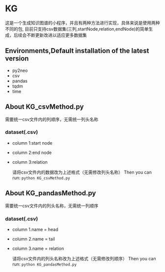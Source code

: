 # KG

这是一个生成知识图谱的小程序，并且有两种方法进行实现，具体来说是使用两种不同的包,
目前只支持csv数据集(三列,startNode,relation,endNode)的简单生成，后续会不断更新改进以适应更多数据集

## Environments,Default installation of the latest version
* py2neo
* csv
* pandas
* tqdm
* time

## About KG_csvMethod.py
需要统一csv文件内的列顺序，无需统一列头名称

### dataset(.csv)
* column 1:start node
* column 2:end node
* column 3:relation

  请将csv文件内的数据改为上述格式（无需修改列头名称）
  Then you can run:
  `python KG_csvMethod.py`

## About KG_pandasMethod.py
需要统一csv文件内的列头名称，无需统一列顺序

### dataset(.csv)
* column 1.name = head
* column 2.name = tail
* column 3.name = relation

  请将csv文件内的列头名称改为上述格式（无需修改列顺序）
  Then you can run:
  `python KG_pandasMethod.py`